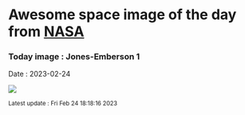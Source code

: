 
# Awesome space image of the day from [NASA](https://api.nasa.gov/)

### Today image : Jones-Emberson 1
Date : 2023-02-24

![](https://apod.nasa.gov/apod/image/2302/jonesemberson1_1024.jpg)

<small>Latest update : Fri Feb 24 18:18:16 2023</small>
        